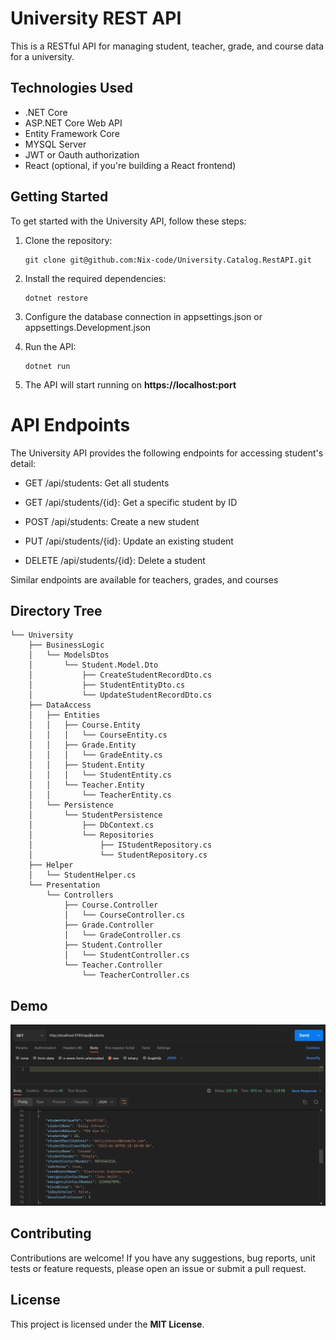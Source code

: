 # University REST API

This is a RESTful API for managing student, teacher, grade, and course data for a university.

## Technologies Used

- .NET Core
- ASP.NET Core Web API
- Entity Framework Core
- MYSQL Server
- JWT or Oauth authorization 
- React (optional, if you're building a React frontend)


## Getting Started

To get started with the University API, follow these steps:

1. Clone the repository:

    ```shell
   git clone git@github.com:Nix-code/University.Catalog.RestAPI.git

2. Install the required dependencies:

    ```shell
    dotnet restore

3. Configure the database connection in appsettings.json or appsettings.Development.json

4. Run the API:

    ```shell
    dotnet run

5. The API will start running on **https://localhost:port**

# API Endpoints

The University API provides the following endpoints for accessing student's detail:

- GET /api/students: Get all students

- GET /api/students/{id}: Get a specific student by ID

- POST /api/students: Create a new student

- PUT /api/students/{id}: Update an existing student

- DELETE /api/students/{id}: Delete a student

Similar endpoints are available for teachers, grades, and courses

## Directory Tree
```
└── University
    ├── BusinessLogic
    │   └── ModelsDtos
    │       └── Student.Model.Dto
    │           ├── CreateStudentRecordDto.cs
    │           ├── StudentEntityDto.cs
    │           └── UpdateStudentRecordDto.cs
    ├── DataAccess
    │   ├── Entities
    │   │   ├── Course.Entity
    │   │   │   └── CourseEntity.cs
    │   │   ├── Grade.Entity
    │   │   │   └── GradeEntity.cs
    │   │   ├── Student.Entity
    │   │   │   └── StudentEntity.cs
    │   │   └── Teacher.Entity
    │   │       └── TeacherEntity.cs
    │   └── Persistence
    │       └── StudentPersistence
    │           ├── DbContext.cs
    │           └── Repositories
    │               ├── IStudentRepository.cs
    │               └── StudentRepository.cs
    ├── Helper
    │   └── StudentHelper.cs
    └── Presentation
        └── Controllers
            ├── Course.Controller
            │   └── CourseController.cs
            ├── Grade.Controller
            │   └── GradeController.cs
            ├── Student.Controller
            │   └── StudentController.cs
            └── Teacher.Controller
                └── TeacherController.cs

```
## Demo

![GET Request Demo](university.assets/get_request.png)



## Contributing
Contributions are welcome! If you have any suggestions, bug reports, unit tests or feature requests, please open an issue or submit a pull request.

## License
This project is licensed under the **MIT License**.

